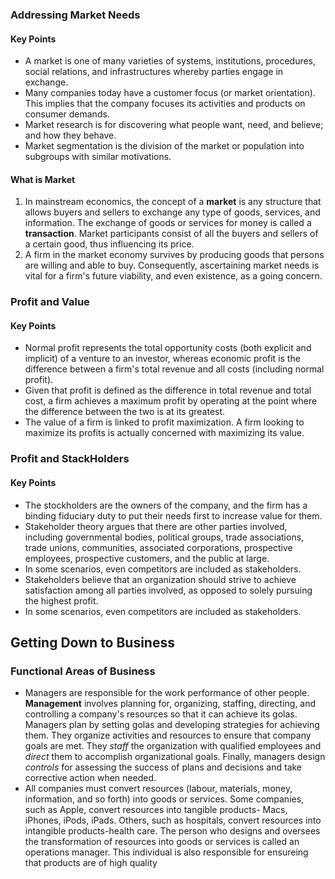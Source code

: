 ### Addressing Market Needs

#### Key Points

- A market is one of many varieties of systems, institutions, procedures, social relations, and infrastructures whereby parties engage in exchange.
- Many companies today have a customer focus (or market orientation). This implies that the company focuses its activities and products on consumer demands.
- Market research is for discovering what people want, need, and believe; and how they behave.
- Market segmentation is the division of the market or population into subgroups with similar motivations.

#### What is Market

1. In mainstream economics, the concept of a **market** is any structure that allows buyers and sellers to exchange any type of goods, services, and information. The exchange of goods or services for money is called a **transaction**. Market participants consist of all the buyers and sellers of a certain good, thus influencing its price.
2. A firm in the market economy survives by producing goods that persons are willing and able to buy. Consequently, ascertaining market needs is vital for a firm's future viability, and even existence, as a going concern.

### Profit and Value

#### Key Points

- Normal profit represents the total opportunity costs (both explicit and implicit) of a venture to an investor, whereas economic profit is the difference between a firm's total revenue and all costs (including normal profit).
- Given that profit is defined as the difference in total revenue and total cost, a firm achieves a maximum profit by operating at the point where the difference between the two is at its greatest.
- The value of a firm is linked to profit maximization. A firm looking to maximize its profits is actually concerned with maximizing its value.

### Profit and StackHolders

#### Key Points

- The stockholders are the owners of the company, and the firm has a binding fiduciary duty to put their needs first to increase value for them.
- Stakeholder theory argues that there are other parties involved, including governmental bodies, political groups, trade associations, trade unions, communities, associated corporations, prospective employees, prospective customers, and the public at large.
- In some scenarios, even competitors are included as stakeholders.
- Stakeholders believe that an organization should strive to achieve satisfaction among all parties involved, as opposed to solely pursuing the highest profit.
- In some scenarios, even competitors are included as stakeholders.

## Getting Down to Business

### Functional Areas of Business
- Managers are responsible for the work performance of other people. **Management** involves planning for, organizing, staffing, directing, and controlling a company's resources so that it can achieve its golas. Managers plan by setting golas and developing strategies for achieving them. They organize activities and resources to ensure that company goals are met. They *staff* the organization with qualified employees and *direct* them to accomplish organizational goals. Finally, managers design *controls* for assessing the success of plans and decisions and take corrective action when needed.
- All companies must convert resources (labour, materials, money, information, and so forth) into goods or services. Some companies, such as Apple, convert resources into tangible products- Macs, iPhones, iPods, iPads. Others, such as hospitals, convert resources into intangible products-health care. The person who designs and oversees the transformation of resources into goods or services is called an operations manager. This individual is also responsible for ensureing that products are of high quality